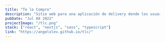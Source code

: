```yaml
---
title: "Te lo Compro"
description: "Sitio web para una aplicación de delivery donde los usuarios pueden pedir comida y envío de paquetes."
pubDate: "Jul 08 2022"
projectImage: "/tlc.png"
stack: ["react", "nextjs", "sass", "typescript"]
link: "https://angelolev.github.io/tlc/"
---
```

